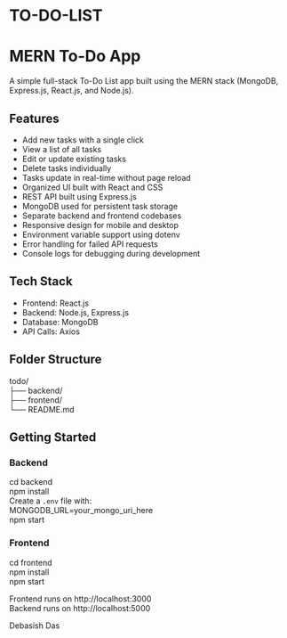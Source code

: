 # TO-DO-LIST
# MERN To-Do App

A simple full-stack To-Do List app built using the MERN stack (MongoDB, Express.js, React.js, and Node.js).

## Features

- Add new tasks with a single click
- View a list of all tasks
- Edit or update existing tasks
- Delete tasks individually
- Tasks update in real-time without page reload
- Organized UI built with React and CSS
- REST API built using Express.js
- MongoDB used for persistent task storage
- Separate backend and frontend codebases
- Responsive design for mobile and desktop
- Environment variable support using dotenv
- Error handling for failed API requests
- Console logs for debugging during development

## Tech Stack

- Frontend: React.js  
- Backend: Node.js, Express.js  
- Database: MongoDB  
- API Calls: Axios  

## Folder Structure

todo/  
├── backend/  
├── frontend/  
└── README.md

## Getting Started

### Backend

cd backend  
npm install  
Create a `.env` file with:  
MONGODB_URL=your_mongo_uri_here  
npm start

### Frontend

cd frontend  
npm install  
npm start

Frontend runs on http://localhost:3000  
Backend runs on http://localhost:5000

Debasish Das
